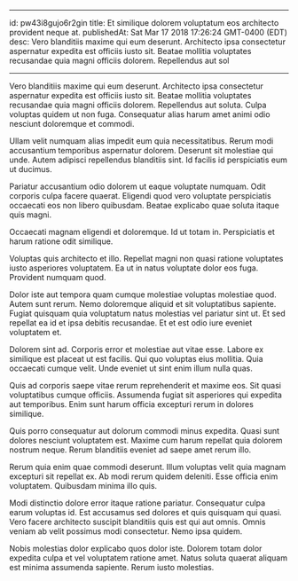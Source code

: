 
---
id: pw43i8gujo6r2gin
title: Et similique dolorem voluptatum eos architecto provident neque at.
publishedAt: Sat Mar 17 2018 17:26:24 GMT-0400 (EDT)
desc: Vero blanditiis maxime qui eum deserunt. Architecto ipsa consectetur aspernatur expedita est officiis iusto sit. Beatae mollitia voluptates recusandae quia magni officiis dolorem. Repellendus aut sol

---



Vero blanditiis maxime qui eum deserunt. Architecto ipsa consectetur aspernatur expedita est officiis iusto sit. Beatae mollitia voluptates recusandae quia magni officiis dolorem. Repellendus aut soluta. Culpa voluptas quidem ut non fuga. Consequatur alias harum amet animi odio nesciunt doloremque et commodi.
 Ullam velit numquam alias impedit eum quia necessitatibus. Rerum modi accusantium temporibus aspernatur dolorem. Deserunt sit molestiae qui unde. Autem adipisci repellendus blanditiis sint. Id facilis id perspiciatis eum ut ducimus.
 Pariatur accusantium odio dolorem ut eaque voluptate numquam. Odit corporis culpa facere quaerat. Eligendi quod vero voluptate perspiciatis occaecati eos non libero quibusdam. Beatae explicabo quae soluta itaque quis magni.


Occaecati magnam eligendi et doloremque. Id ut totam in. Perspiciatis et harum ratione odit similique.
 Voluptas quis architecto et illo. Repellat magni non quasi ratione voluptates iusto asperiores voluptatem. Ea ut in natus voluptate dolor eos fuga. Provident numquam quod.
 Dolor iste aut tempora quam cumque molestiae voluptas molestiae quod. Autem sunt rerum. Nemo doloremque aliquid et sit voluptatibus sapiente. Fugiat quisquam quia voluptatum natus molestias vel pariatur sint ut. Et sed repellat ea id et ipsa debitis recusandae. Et et est odio iure eveniet voluptatem et.


Dolorem sint ad. Corporis error et molestiae aut vitae esse. Labore ex similique est placeat ut est facilis. Qui quo voluptas eius mollitia. Quia occaecati cumque velit. Unde eveniet ut sint enim illum nulla quas.
 Quis ad corporis saepe vitae rerum reprehenderit et maxime eos. Sit quasi voluptatibus cumque officiis. Assumenda fugiat sit asperiores qui expedita aut temporibus. Enim sunt harum officia excepturi rerum in dolores similique.
 Quis porro consequatur aut dolorum commodi minus expedita. Quasi sunt dolores nesciunt voluptatem est. Maxime cum harum repellat quia dolorem nostrum neque. Rerum blanditiis eveniet ad saepe amet rerum illo.


Rerum quia enim quae commodi deserunt. Illum voluptas velit quia magnam excepturi sit repellat ex. Ab modi rerum quidem deleniti. Esse officia enim voluptatem. Quibusdam minima illo quis.
 Modi distinctio dolore error itaque ratione pariatur. Consequatur culpa earum voluptas id. Est accusamus sed dolores et quis quisquam qui quasi. Vero facere architecto suscipit blanditiis quis est qui aut omnis. Omnis veniam ab velit possimus modi consectetur. Nemo ipsa quidem.
 Nobis molestias dolor explicabo quos dolor iste. Dolorem totam dolor expedita culpa et vel voluptatem ratione amet. Natus soluta quaerat aliquam est minima assumenda sapiente. Rerum iusto molestias.

